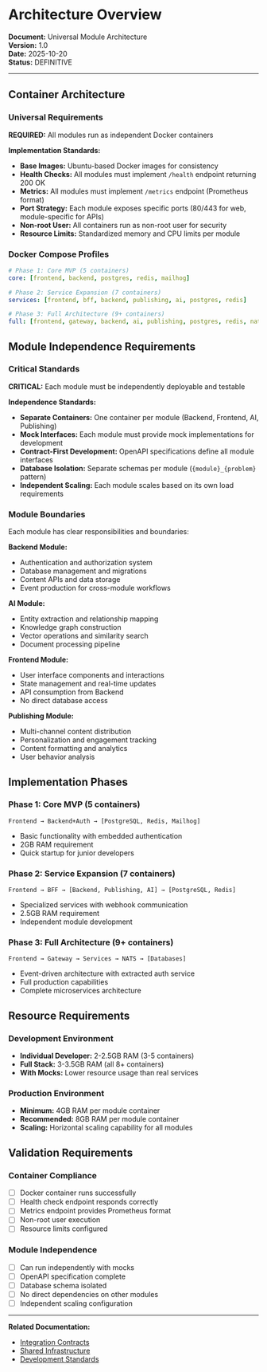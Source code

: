# Architecture Overview

**Document:** Universal Module Architecture  
**Version:** 1.0  
**Date:** 2025-10-20  
**Status:** DEFINITIVE

---

## Container Architecture

### Universal Requirements
**REQUIRED:** All modules run as independent Docker containers

**Implementation Standards:**
- **Base Images:** Ubuntu-based Docker images for consistency
- **Health Checks:** All modules must implement `/health` endpoint returning 200 OK
- **Metrics:** All modules must implement `/metrics` endpoint (Prometheus format)
- **Port Strategy:** Each module exposes specific ports (80/443 for web, module-specific for APIs)
- **Non-root User:** All containers run as non-root user for security
- **Resource Limits:** Standardized memory and CPU limits per module

### Docker Compose Profiles
```yaml
# Phase 1: Core MVP (5 containers)
core: [frontend, backend, postgres, redis, mailhog]

# Phase 2: Service Expansion (7 containers)  
services: [frontend, bff, backend, publishing, ai, postgres, redis]

# Phase 3: Full Architecture (9+ containers)
full: [frontend, gateway, backend, ai, publishing, postgres, redis, nats, traefik]
```

## Module Independence Requirements

### Critical Standards
**CRITICAL:** Each module must be independently deployable and testable

**Independence Standards:**
- **Separate Containers:** One container per module (Backend, Frontend, AI, Publishing)
- **Mock Interfaces:** Each module must provide mock implementations for development
- **Contract-First Development:** OpenAPI specifications define all module interfaces
- **Database Isolation:** Separate schemas per module (`{module}_{problem}` pattern)
- **Independent Scaling:** Each module scales based on its own load requirements

### Module Boundaries
Each module has clear responsibilities and boundaries:

**Backend Module:**
- Authentication and authorization system
- Database management and migrations
- Content APIs and data storage
- Event production for cross-module workflows

**AI Module:**
- Entity extraction and relationship mapping
- Knowledge graph construction
- Vector operations and similarity search
- Document processing pipeline

**Frontend Module:**
- User interface components and interactions
- State management and real-time updates
- API consumption from Backend
- No direct database access

**Publishing Module:**
- Multi-channel content distribution
- Personalization and engagement tracking
- Content formatting and analytics
- User behavior analysis

## Implementation Phases

### Phase 1: Core MVP (5 containers)
```
Frontend → Backend+Auth → [PostgreSQL, Redis, Mailhog]
```
- Basic functionality with embedded authentication
- 2GB RAM requirement
- Quick startup for junior developers

### Phase 2: Service Expansion (7 containers)
```
Frontend → BFF → [Backend, Publishing, AI] → [PostgreSQL, Redis]
```
- Specialized services with webhook communication
- 2.5GB RAM requirement
- Independent module development

### Phase 3: Full Architecture (9+ containers)
```
Frontend → Gateway → Services → NATS → [Databases]
```
- Event-driven architecture with extracted auth service
- Full production capabilities
- Complete microservices architecture

## Resource Requirements

### Development Environment
- **Individual Developer:** 2-2.5GB RAM (3-5 containers)
- **Full Stack:** 3-3.5GB RAM (all 8+ containers)
- **With Mocks:** Lower resource usage than real services

### Production Environment
- **Minimum:** 4GB RAM per module container
- **Recommended:** 8GB RAM per module container
- **Scaling:** Horizontal scaling capability for all modules

## Validation Requirements

### Container Compliance
- [ ] Docker container runs successfully
- [ ] Health check endpoint responds correctly
- [ ] Metrics endpoint provides Prometheus format
- [ ] Non-root user execution
- [ ] Resource limits configured

### Module Independence
- [ ] Can run independently with mocks
- [ ] OpenAPI specification complete
- [ ] Database schema isolated
- [ ] No direct dependencies on other modules
- [ ] Independent scaling configuration

---

**Related Documentation:**
- [Integration Contracts](./integration-contracts.md)
- [Shared Infrastructure](./shared-infrastructure.md)
- [Development Standards](./development-standards.md)
